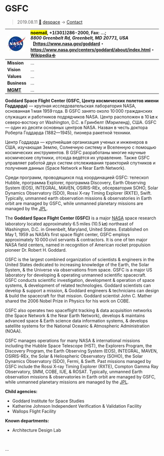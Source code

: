 # GSFC
> 2019.08.11 [🚀](../../../index/index.md) [despace](../index.md) → [Contact](../contact.md)

|[![](../f/contact/n/nasa_logo1_thumb.webp)](../f/contact/n/nasa_logo1.webp)|<mark>noemail</mark>, +1(301)286-2000, Fax: …;<br> *8800 Greenbelt Rd, Greenbelt, MD 20771, USA*<br> 【<https://www.nasa.gov/goddard>・ <https://www.nasa.gov/centers/goddard/about/index.html>・ [Wikipedia ⎆](https://en.wikipedia.org/wiki/Goddard_Space_Flight_Center)|
|:-|:-|
|**Mission**|…|
|**Vision**|…|
|**Values**|…|
|**Business**|…|
|**[MGMT](../mgmt.md)**|…|

**Goddard Space Flight Center (GSFC, Центр космических полетов имени Годдарда)** — крупная исследовательская лаборатория NASA, основанная 1 мая 1959 года. В GSFC занято около 10 000 гражданских служащих и работников подрядчиков NASA. Центр расположен в 10 ㎞ к северо‑востоку от Washington, D.C. в Гринбелт (Мэриленд), США. GSFC — один из десяти основных центров NASA. Назван в честь доктора Роберта Годдарда (1882—1945), пионера ракетной техники.

Центр Годдарда — крупнейшая организация ученых и инженеров в США, изучающая Землю, Солнечную систему и Вселенную с помощью космических инструментов. В GSFC разработаны многие научные космические спутники, отсюда ведётся их управление. Также GSFC управляет работой двух систем отслеживания траекторий спутников и получения данных (Space Network и Near Earth Network).

Среди программ, проводящихся под координацией GSFC: телескоп Hubble, программа Explorer, программа Discovery, Earth Observing System (EOS), INTEGRAL, MAVEN, OSIRIS-REx, обсерватория SOHO, Solar Dynamics Observatory (SDO), Rossi X‑ray Timing Explorer (RXTE), Swift. Typically, unmanned earth observation missions & observatories in Earth orbit are managed by GSFC, while unmanned planetary missions are managed by the [JPL](jpl.md).

The **Goddard Space Flight Center (GSFC)** is a major [NASA](nasa.md) space research laboratory located approximately 6.5 miles (10.5 ㎞) northeast of Washington, D.C. in Greenbelt, Maryland, United States. Established on May 1, 1959 as NASA’s first space flight center, GSFC employs approximately 10 000 civil servants & contractors. It is one of ten major NASA field centers, named in recognition of American rocket propulsion pioneer Dr. Robert H. Goddard.

GSFC is the largest combined organization of scientists & engineers in the United States dedicated to increasing knowledge of the Earth, the Solar System, & the Universe via observations from space. GSFC is a major US laboratory for developing & operating unmanned scientific spacecraft. GSFC conducts scientific investigation, development & operation of space systems, & development of related technologies. Goddard scientists can develop & support a mission, & Goddard engineers & technicians can design & build the spacecraft for that mission. Goddard scientist John C. Mather shared the 2006 Nobel Prize in Physics for his work on COBE.

GSFC also operates two spaceflight tracking & data acquisition networks (the Space Network & the Near Earth Network), develops & maintains advanced space & Earth science data information systems, & develops satellite systems for the National Oceanic & Atmospheric Administration (NOAA).

GSFC manages operations for many NASA & international missions including the Hubble Space Telescope (HST), the Explorers Program, the Discovery Program, the Earth Observing System (EOS), INTEGRAL, MAVEN, OSIRIS-REx, the Solar & Heliospheric Observatory (SOHO), the Solar Dynamics Observatory (SDO), Fermi, & Swift. Past missions managed by GSFC include the Rossi X‑ray Timing Explorer (RXTE), Compton Gamma Ray Observatory, SMM, COBE, IUE, & ROSAT. Typically, unmanned Earth observation missions & observatories in Earth orbit are managed by GSFC, while unmanned planetary missions are managed by the [JPL](jpl.md).

**Child agencies:**

   - Goddard Institute for Space Studies
   - Katherine Johnson Independent Verification & Validation Facility
   - Wallops Flight Facility

**Known departments:**

   - Architecture Design Lab

<p style="page-break-after:always"> </p>

…
